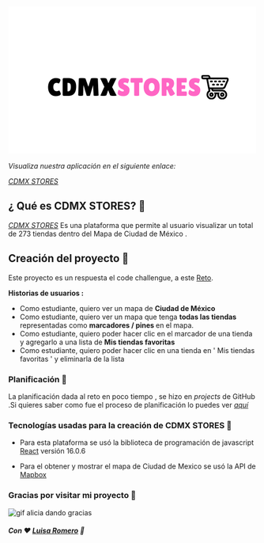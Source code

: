 
![logo de cdmx stores](./src/img/logo.png)

*Visualiza nuestra aplicación en el siguiente enlace:*

[*CDMX STORES*](https://mapbox-with-react.firebaseapp.com/)


##  ¿ Qué es CDMX STORES? 📍

[*CDMX STORES*](https://mapbox-with-react.firebaseapp.com/)   Es una plataforma que permite al usuario visualizar un total de 273 tiendas dentro del Mapa de Ciudad de México .

## Creación del proyecto 🚀

 Este proyecto es un respuesta el code challengue, a este
 [Reto](https://github.com/digital-generation/generation-take-home-intern).

 
 **Historias de usuarios :** 
        <ul>
          <li> Como estudiante, quiero ver un mapa de <b> Ciudad de México </b> </li>
          <li> Como estudiante, quiero ver un mapa que tenga <b> todas las tiendas </b> representadas como <b> marcadores / pines </b> en el mapa.  </li>
          <li> Como estudiante, quiero poder hacer clic en el marcador de una tienda y agregarlo a una lista de <b>Mis tiendas favoritas </b> </li>
          <li> Como estudiante, quiero poder hacer clic en una tienda en  ' Mis tiendas favoritas '  y eliminarla de la lista </ul>

### Planificación 📌

La planificación dada al reto en poco tiempo , se hizo en *projects* de GitHub .Si quieres saber como fue el proceso de planificación lo puedes ver [*aquí*](https://github.com/luisaromero/mapbox-with-react/projects/1)




### Tecnologías usadas para la creación de CDMX STORES 🔧

- Para esta plataforma se usó la biblioteca de programación de javascript [React](https://es.wikipedia.org/wiki/React) versión 16.0.6

- Para el obtener y mostrar el mapa de Ciudad de Mexico se usó la API de [Mapbox](https://www.mapbox.com/)



### Gracias por visitar mi proyecto  🎁
![gif alicia dando gracias](https://media3.giphy.com/media/xIJLgO6rizUJi/giphy.gif)
 ##### Con ❤️ [Luisa Romero](https://github.com/luisaromero) 🦋








